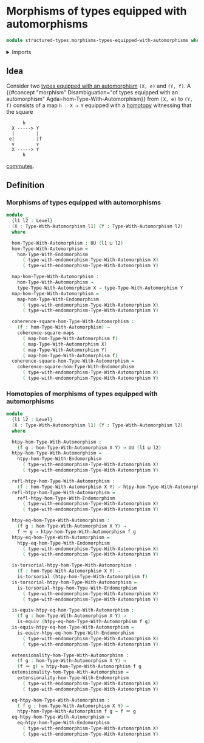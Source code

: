 # Morphisms of types equipped with automorphisms

```agda
module structured-types.morphisms-types-equipped-with-automorphisms where
```

<details><summary>Imports</summary>

```agda
open import foundation.commuting-squares-of-maps
open import foundation.equivalences
open import foundation.identity-types
open import foundation.torsorial-type-families
open import foundation.universe-levels

open import structured-types.morphisms-types-equipped-with-endomorphisms
open import structured-types.types-equipped-with-automorphisms
```

</details>

## Idea

Consider two
[types equipped with an automorphism](structured-types.types-equipped-with-automorphisms.md)
`(X, e)` and `(Y, f)`. A
{{#concept "morphism" Disambiguation="of types equipped with an automorphism" Agda=hom-Type-With-Automorphism}}
from `(X, e)` to `(Y, f)` consists of a map `h : X → Y` equipped with a
[homotopy](foundation-core.homotopies.md) witnessing that the square

```text
      h
  X -----> Y
  |        |
 e|        |f
  ∨        ∨
  X -----> Y
      h
```

[commutes](foundation.commuting-squares-of-maps.md).

## Definition

### Morphisms of types equipped with automorphisms

```agda
module _
  {l1 l2 : Level}
  (X : Type-With-Automorphism l1) (Y : Type-With-Automorphism l2)
  where

  hom-Type-With-Automorphism : UU (l1 ⊔ l2)
  hom-Type-With-Automorphism =
    hom-Type-With-Endomorphism
      ( type-with-endomorphism-Type-With-Automorphism X)
      ( type-with-endomorphism-Type-With-Automorphism Y)

  map-hom-Type-With-Automorphism :
    hom-Type-With-Automorphism →
    type-Type-With-Automorphism X → type-Type-With-Automorphism Y
  map-hom-Type-With-Automorphism =
    map-hom-Type-With-Endomorphism
      ( type-with-endomorphism-Type-With-Automorphism X)
      ( type-with-endomorphism-Type-With-Automorphism Y)

  coherence-square-hom-Type-With-Automorphism :
    (f : hom-Type-With-Automorphism) →
    coherence-square-maps
      ( map-hom-Type-With-Automorphism f)
      ( map-Type-With-Automorphism X)
      ( map-Type-With-Automorphism Y)
      ( map-hom-Type-With-Automorphism f)
  coherence-square-hom-Type-With-Automorphism =
    coherence-square-hom-Type-With-Endomorphism
      ( type-with-endomorphism-Type-With-Automorphism X)
      ( type-with-endomorphism-Type-With-Automorphism Y)
```

### Homotopies of morphisms of types equipped with automorphisms

```agda
module _
  {l1 l2 : Level}
  (X : Type-With-Automorphism l1) (Y : Type-With-Automorphism l2)
  where

  htpy-hom-Type-With-Automorphism :
    (f g : hom-Type-With-Automorphism X Y) → UU (l1 ⊔ l2)
  htpy-hom-Type-With-Automorphism =
    htpy-hom-Type-With-Endomorphism
      ( type-with-endomorphism-Type-With-Automorphism X)
      ( type-with-endomorphism-Type-With-Automorphism Y)

  refl-htpy-hom-Type-With-Automorphism :
    (f : hom-Type-With-Automorphism X Y) → htpy-hom-Type-With-Automorphism f f
  refl-htpy-hom-Type-With-Automorphism =
    refl-htpy-hom-Type-With-Endomorphism
      ( type-with-endomorphism-Type-With-Automorphism X)
      ( type-with-endomorphism-Type-With-Automorphism Y)

  htpy-eq-hom-Type-With-Automorphism :
    (f g : hom-Type-With-Automorphism X Y) →
    f ＝ g → htpy-hom-Type-With-Automorphism f g
  htpy-eq-hom-Type-With-Automorphism =
    htpy-eq-hom-Type-With-Endomorphism
      ( type-with-endomorphism-Type-With-Automorphism X)
      ( type-with-endomorphism-Type-With-Automorphism Y)

  is-torsorial-htpy-hom-Type-With-Automorphism :
    (f : hom-Type-With-Automorphism X Y) →
    is-torsorial (htpy-hom-Type-With-Automorphism f)
  is-torsorial-htpy-hom-Type-With-Automorphism =
    is-torsorial-htpy-hom-Type-With-Endomorphism
      ( type-with-endomorphism-Type-With-Automorphism X)
      ( type-with-endomorphism-Type-With-Automorphism Y)

  is-equiv-htpy-eq-hom-Type-With-Automorphism :
    (f g : hom-Type-With-Automorphism X Y) →
    is-equiv (htpy-eq-hom-Type-With-Automorphism f g)
  is-equiv-htpy-eq-hom-Type-With-Automorphism =
    is-equiv-htpy-eq-hom-Type-With-Endomorphism
      ( type-with-endomorphism-Type-With-Automorphism X)
      ( type-with-endomorphism-Type-With-Automorphism Y)

  extensionality-hom-Type-With-Automorphism :
    (f g : hom-Type-With-Automorphism X Y) →
    (f ＝ g) ≃ htpy-hom-Type-With-Automorphism f g
  extensionality-hom-Type-With-Automorphism =
    extensionality-hom-Type-With-Endomorphism
      ( type-with-endomorphism-Type-With-Automorphism X)
      ( type-with-endomorphism-Type-With-Automorphism Y)

  eq-htpy-hom-Type-With-Automorphism :
    ( f g : hom-Type-With-Automorphism X Y) →
    htpy-hom-Type-With-Automorphism f g → f ＝ g
  eq-htpy-hom-Type-With-Automorphism =
    eq-htpy-hom-Type-With-Endomorphism
      ( type-with-endomorphism-Type-With-Automorphism X)
      ( type-with-endomorphism-Type-With-Automorphism Y)
```
